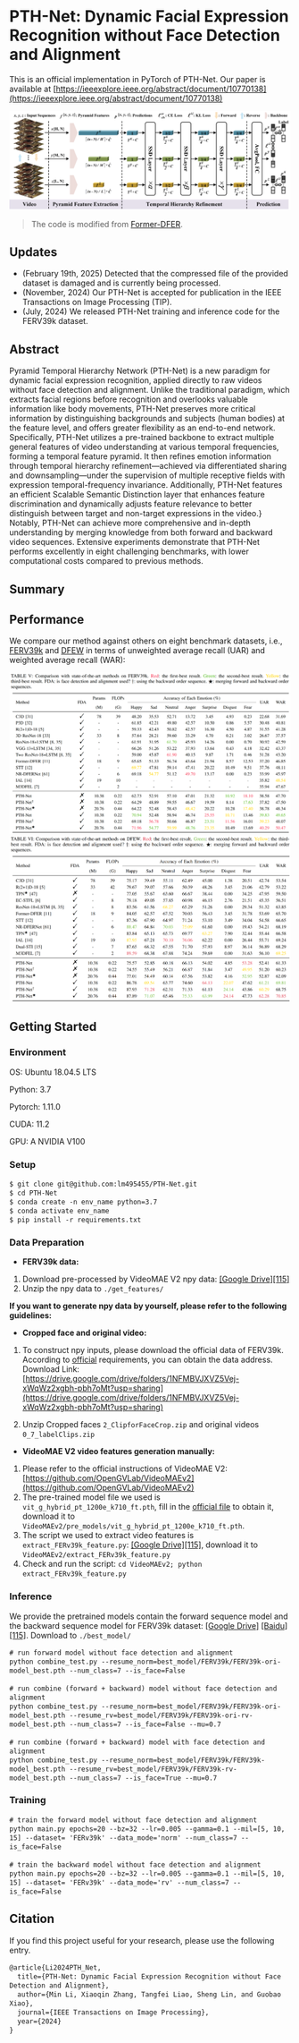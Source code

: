 # PTH-Net: Dynamic Facial Expression Recognition without Face Detection and Alignment
This is an official implementation in PyTorch of PTH-Net. Our paper is available at [https://ieeexplore.ieee.org/abstract/document/10770138](https://ieeexplore.ieee.org/abstract/document/10770138)


![model_overview](./fig/framework.png)
> The code is modified from [Former-DFER](https://github.com/zengqunzhao/Former-DFER).

## Updates
- (February 19th, 2025) Detected that the compressed file of the provided dataset is damaged and is currently being processed.
- (November, 2024) Our PTH-Net is accepted for publication in the IEEE Transactions on Image Processing (TIP).
- (July, 2024) We released PTH-Net training and inference code for the FERV39k dataset.

## Abstract
Pyramid Temporal Hierarchy Network (PTH-Net) is a new paradigm for dynamic facial expression recognition, applied directly to raw videos without face detection and alignment.
Unlike the traditional paradigm, which extracts facial regions before recognition and overlooks valuable information like body movements, 
PTH-Net preserves more critical information by distinguishing backgrounds and subjects (human bodies) at the feature level, and offers greater flexibility as an end-to-end network.
Specifically, PTH-Net utilizes a pre-trained backbone to extract multiple general features of video understanding at various temporal frequencies, forming a temporal feature pyramid. 
It then refines emotion information through temporal hierarchy refinement—achieved via differentiated sharing and downsampling—under the supervision of multiple receptive fields 
with expression temporal-frequency invariance. Additionally, PTH-Net features an efficient Scalable Semantic Distinction layer that enhances feature discrimination and dynamically 
adjusts feature relevance to better distinguish between target and non-target expressions in the video.} Notably, PTH-Net can achieve more comprehensive and in-depth understanding 
by merging knowledge from both forward and backward video sequences. Extensive experiments demonstrate that PTH-Net performs excellently in eight challenging benchmarks, 
with lower computational costs compared to previous methods.

## Summary

[//]: # (- First purely anchor-free framework for temporal action detection task.)

[//]: # (- Fully end-to-end method using frames as input rather then features.)

[//]: # (- Saliency-based refinement module to gather more valuable boundary features.)

[//]: # (- Boundary consistency learning to make sure our model can find the accurate boundary.)

## Performance
We compare our method against others on eight benchmark datasets, i.e., [FERV39k](https://github.com/wangyanckxx/FERV39k) and [DFEW](https://dfew-dataset.github.io/) in terms of unweighted average recall (UAR) and weighted average recall (WAR):

![model_results](./fig/FERV39k.png)
![model_results](./fig/DFEW.jpg)

## Getting Started

### Environment
OS: Ubuntu 18.04.5 LTS 

Python: 3.7

Pytorch: 1.11.0

CUDA: 11.2

GPU: A NVIDIA V100

### Setup
```shell script
$ git clone git@github.com:lm495455/PTH-Net.git
$ cd PTH-Net
$ conda create -n env_name python=3.7
$ conda activate env_name
$ pip install -r requirements.txt
```
### Data Preparation
- **FERV39k data:**
1. Download pre-processed by VideoMAE V2 npy data: [\[Google Drive\]](https://drive.google.com/file/d/1hi-g51f09JfQAZndvdkf7Ac3NCryELOx/view?usp=drive_link)[\[115\]](https://115.com/s/swzjtf233kn?password=c455&#get_features)
2. Unzip the npy data to `./get_features/`


**If you want to generate npy data by yourself, please refer to the following guidelines:**

- **Cropped face and original video:**
1. To construct npy inputs, please download the official data of FERV39k.  
According to [official](https://github.com/wangyanckxx/FERV39k) requirements, you can obtain the data address.   
Download Link: [https://drive.google.com/drive/folders/1NFMBVJXVZ5Vej-xWqWz2xgbh-pbh7oMt?usp=sharing](https://drive.google.com/drive/folders/1NFMBVJXVZ5Vej-xWqWz2xgbh-pbh7oMt?usp=sharing)  
  
2. Unzip Cropped faces `2_ClipforFaceCrop.zip` and original videos `0_7_labelClips.zip`

- **VideoMAE V2 video features generation manually:**
1. Please refer to the official instructions of VideoMAE V2:  [https://github.com/OpenGVLab/VideoMAEv2](https://github.com/OpenGVLab/VideoMAEv2)
2. The pre-trained model file we used is `vit_g_hybrid_pt_1200e_k710_ft.pth`, fill in the [official file](https://docs.google.com/forms/d/e/1FAIpQLSd1SjKMtD8piL9uxGEUwicerxd46bs12QojQt92rzalnoI3JA/viewform?usp=sf_link) to obtain it, 
download it to `VideoMAEv2/pre_models/vit_g_hybrid_pt_1200e_k710_ft.pth`.
3. The script we used to extract video features is `extract_FERv39k_feature.py`: [\[Google Drive\]](https://drive.google.com/file/d/1F_wjo7CpbZi-6zA4nv_dCOnHgV1Y7hPo/view?usp=drive_link)[\[115\]](https://115.com/s/swzjti333kn?password=c390&#extract_feature.zip), download it to `VideoMAEv2/extract_FERv39k_feature.py`
4. Check and run the script: `cd VideoMAEv2; python extract_FERv39k_feature.py`

### Inference
We provide the pretrained models contain the forward sequence model and the backward sequence model for FERV39k dataset:
[\[Google Drive\]](https://drive.google.com/file/d/1BdKpVtTkvSGyjuQ8Zz4s4CKGb5cQhPuh/view?usp=drive_link)
[\[Baidu\]](https://pan.baidu.com/s/1Zi5a1hDaOhfDSJhU7KZRtw?pwd=ke5g)
[\[115\]](https://115.com/s/swzjtob33kn?password=x615&#FERv39k.zip). Download to `./best_model/`
```shell
# run forward model without face detection and alignment
python combine_test.py --resume_norm=best_model/FERV39k/FERV39k-ori-model_best.pth --num_class=7 --is_face=False 

# run combine (forward + backward) model without face detection and alignment
python combine_test.py --resume_norm=best_model/FERV39k/FERV39k-ori-model_best.pth --resume_rv=best_model/FERV39k/FERV39k-ori-rv-model_best.pth --num_class=7 --is_face=False --mu=0.7

# run combine (forward + backward) model with face detection and alignment
python combine_test.py --resume_norm=best_model/FERV39k/FERV39k-model_best.pth --resume_rv=best_model/FERV39k/FERV39k-rv-model_best.pth --num_class=7 --is_face=True --mu=0.7
```

### Training
```shell script
# train the forward model without face detection and alignment
python main.py epochs=20 --bz=32 --lr=0.005 --gamma=0.1 --mil=[5, 10, 15] --dataset= 'FERv39k' --data_mode='norm' --num_class=7 --is_face=False

# train the backward model without face detection and alignment
python main.py epochs=20 --bz=32 --lr=0.005 --gamma=0.1 --mil=[5, 10, 15] --dataset= 'FERv39k' --data_mode='rv' --num_class=7 --is_face=False
```
### 

## Citation
If you find this project useful for your research, please use the following entry.
```
@article{Li2024PTH_Net,
  title={PTH-Net: Dynamic Facial Expression Recognition without Face Detection and Alignment},
  author={Min Li, Xiaoqin Zhang, Tangfei Liao, Sheng Lin, and Guobao Xiao},
  journal={IEEE Transactions on Image Processing},
  year={2024}
}
```
